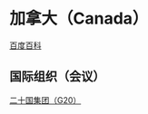 # 加拿大（Canada）

[百度百科](https://baike.baidu.com/item/%E5%8A%A0%E6%8B%BF%E5%A4%A7/145973)

## 国际组织（会议）

[二十国集团（G20）](../#二十国集团-g20)